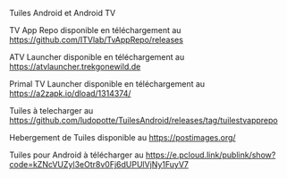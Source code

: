 Tuiles Android et Android TV

TV App Repo disponible en téléchargement au https://github.com/ITVlab/TvAppRepo/releases

ATV Launcher disponible en téléchargement au https://atvlauncher.trekgonewild.de

Primal TV Launcher disponible en téléchargement au https://a2zapk.io/dload/1314374/

Tuiles à telecharger au https://github.com/ludopotte/TuilesAndroid/releases/tag/tuilestvapprepo

Hebergement de Tuiles disponible au https://postimages.org/

Tuiles pour Android à télécharger au https://e.pcloud.link/publink/show?code=kZNcVUZyl3eOtr8v0Fj6dUPUlVjNy1FuyV7




